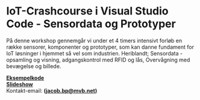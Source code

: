 # IoT-Crashcourse i Visual Studio Code - Sensordata og Prototyper

På denne workshop gennemgår vi under et 4 timers intensivt forløb en række sensorer, komponenter og prototyper, som kan danne fundament for IoT løsninger i hjemmet så vel som industrien. Heriblandt; Sensordata - opsamling og visning, adgangskontrol med RFID og lås, Overvågning med bevægelse og billede.

<b>[Eksempelkode](https://github.com/iakop/IoT-Crashcourse-2/tree/master/examples)</b></br>
<b>[Slideshow](https://raw.githubusercontent.com/iakop/IoT-Crashcourse-2/master/latex/build/main.pdf)</b></br>
Kontakt-email: <b>(jacob.bp@mvb.net)</b></br>
